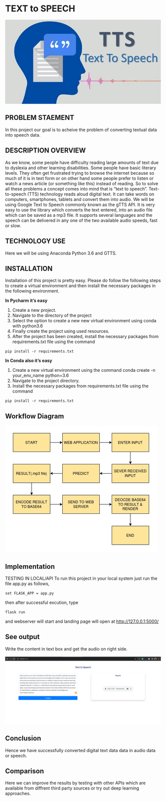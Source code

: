 # TEXT to SPEECH
![Alt Text](https://github.com/Amey23/text2speech/blob/main/pro2.webp)
<br>

## PROBLEM STAEMENT
In this project our goal is to acheive the problem of converting textual data into speech data.

## DESCRIPTION OVERVIEW

As we know, some people have difficulty reading large amounts of text due to dyslexia and other learning disabilities. Some people have basic literary levels. They often get frustrated trying to browse the internet because so much of it is in text form or on other hand some people prefer to listen or watch a news article (or something like this) instead of reading. So to solve all these problems a concept comes into mind that is ”text to speech”.
Text-to-speech (TTS) technology reads aloud digital text. It can take words on computers, smartphones, tablets and convert them into audio.
We will be using Google Text to Speech commonly known as the gTTS API. It is very easy to use the library which converts the text entered, into an audio file which can be saved as a mp3 file. It supports several languages and the speech can be delivered in any one of the two available audio speeds, fast or slow.

## TECHNOLOGY USE
Here we will be using Anaconda Python 3.6 and GTTS.

## INSTALLATION
Installation of this project is pretty easy. Please do follow the following steps to create a virtual environment and then install the necessary packages in the following environment.

**In Pycharm it’s easy** 

1. Create a new project.
2. Navigate to the directory of the project
3. Select the option to create a new new virtual environment using conda with python3.6
4. Finally create the project using used resources.
5. After the project has been created, install the necessary packages from requirements.txt file using the command 
```
pip install -r requirements.txt
```

**In Conda also it’s easy**

1. Create a new virtual environment using the command
    conda create -n your_env_name python=3.6
2. Navigate to the project directory.
3. Install the necessary packages from requirements.txt file using the command    
```
pip install -r requirements.txt
```

## Workflow Diagram
![Alt Text](https://github.com/Amey23/text2speech/blob/main/workkflow.jpg)
<br>

## Implementation

TESTING IN LOCAL/API
To run this project in your local system just run the file app.py as follows,
```
set FLASK_APP = app.py
```
then after successful excution, type
```
flask run
```
and webserver will start and landing page will open at http://127.0.0.1:5000/

## See output
Write the content in text box and get the audio on right side.
<br><br>
![Alt Text](https://github.com/Amey23/text2speech/blob/main/Capture.PNG)
<br>

## Conclusion
Hence we have successfully converted digital text data data in audio data or speech.

## Comparison
Here we can improve the results by testing with other APIs which are available from diffrent third party sources or try out deep learning approaches.
